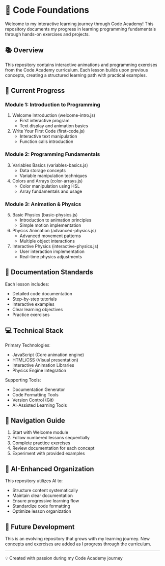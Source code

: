 # 🚀 Code Foundations

Welcome to my interactive learning journey through Code Academy! This repository documents my progress in learning programming fundamentals through hands-on exercises and projects.

## 📚 Overview

This repository contains interactive animations and programming exercises from the Code Academy curriculum. Each lesson builds upon previous concepts, creating a structured learning path with practical examples.

## 🔧 Current Progress

### Module 1: Introduction to Programming
1. Welcome Introduction (welcome-intro.js)
   - First interactive program
   - Text display and animation basics
2. Write Your First Code (first-code.js)
   - Interactive text manipulation
   - Function calls introduction

### Module 2: Programming Fundamentals
3. Variables Basics (variables-basics.js)
   - Data storage concepts
   - Variable manipulation techniques
4. Colors and Arrays (color-arrays.js)
   - Color manipulation using HSL
   - Array fundamentals and usage

### Module 3: Animation & Physics
5. Basic Physics (basic-physics.js)
   - Introduction to animation principles
   - Simple motion implementation
6. Physics Animation (advanced-physics.js)
   - Advanced movement patterns
   - Multiple object interactions
7. Interactive Physics (interactive-physics.js)
   - User interaction implementation
   - Real-time physics adjustments

## 📝 Documentation Standards

Each lesson includes:
- Detailed code documentation
- Step-by-step tutorials
- Interactive examples
- Clear learning objectives
- Practice exercises

## 💻 Technical Stack

Primary Technologies:
- JavaScript (Core animation engine)
- HTML/CSS (Visual presentation)
- Interactive Animation Libraries
- Physics Engine Integration

Supporting Tools:
- Documentation Generator
- Code Formatting Tools
- Version Control (Git)
- AI-Assisted Learning Tools

## 📖 Navigation Guide

1. Start with Welcome module
2. Follow numbered lessons sequentially
3. Complete practice exercises
4. Review documentation for each concept
5. Experiment with provided examples

## 🤖 AI-Enhanced Organization

This repository utilizes AI to:
- Structure content systematically
- Maintain clear documentation
- Ensure progressive learning flow
- Standardize code formatting
- Optimize lesson organization

## 🌱 Future Development

This is an evolving repository that grows with my learning journey. New concepts and exercises are added as I progress through the curriculum.

---
💡 Created with passion during my Code Academy journey